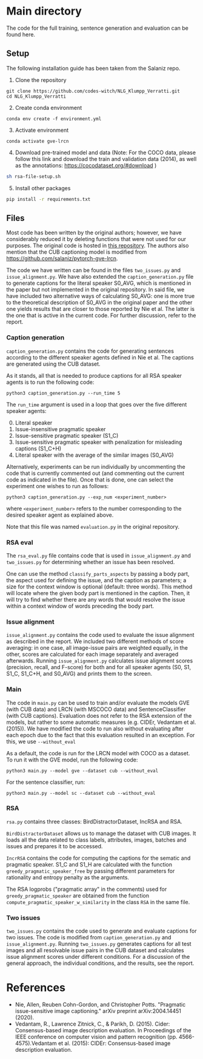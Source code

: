 # Main directory

The code for the full training, sentence generation and evaluation can be found here. 

## Setup

The following installation guide has been taken from the Salaniz repo.

1. Clone the repository
```shell
git clone https://github.com/codes-witch/NLG_Klumpp_Verratti.git
cd NLG_Klumpp_Verratti
```
2. Create conda environment
```shell
conda env create -f environment.yml
```
3. Activate environment
```shell
conda activate gve-lrcn
```

4. Download pre-trained model and data (Note: For the COCO data, please follow this link and download the train and 
validation data (2014), as well as the annotations: https://cocodataset.org/#download )

```bash
sh rsa-file-setup.sh 
```

5. Install other packages

```bash
pip install -r requirements.txt
```


## Files

Most code has been written by the original authors; however, we have considerably reduced it by deleting functions that 
were not used for our purposes. The original code is hosted in [this repository](https://github.com/windweller/Pragmatic-ISIC/).
The authors also mention that the CUB captioning model is modified from https://github.com/salaniz/pytorch-gve-lrcn.

The code we have written can be found in the files `two_issues.py` and `issue_alignment.py`. We have also extended the 
`caption_generation.py` file to generate captions for the literal speaker
S0_AVG, which is mentioned in the paper but not implemented in the original repository. In said file, we have included
two alternative ways of calculating S0_AVG: one is more true to the theoretical description of S0_AVG in the original 
paper and the other one yields results that are closer to those reported by Nie et al. The latter is the one that is 
active in the current code. For further discussion, refer to the report.  

### Caption generation

`caption_generation.py` contains the code for generating sentences according to the different speaker agents defined in Nie et 
al. The captions are generated using the CUB dataset. 

As it stands, all that is needed to produce captions for all RSA speaker agents is to run the following code:

```shell
python3 caption_generation.py --run_time 5
```

The `run_time` argument is used in a loop that goes over the five different speaker agents:

0. Literal speaker
1. Issue-insensitive pragmatic speaker
2. Issue-sensitive pragmatic speaker (S1_C)
3. Issue-sensitive pragmatic speaker with penalization for misleading captions (S1_C+H)
4. Literal speaker with the average of the similar images (S0_AVG)

Alternatively, experiments can be run individually by uncommenting the code that is currently commented out (and 
commenting out the current code as indicated in the file). Once that is done, one can select the experiment one wishes 
to run as follows:

```shell
python3 caption_generation.py --exp_num <experiment_number>
```

where `<experiment_number>` refers to the number corresponding to the desired speaker agent as explained above.

Note that this file was named `evaluation.py` in the original repository.


### RSA eval

The `rsa_eval.py` file contains code that is used in `issue_alignment.py` and `two_issues.py` for determining whether 
an issue has been resolved. 

One can use the method `classify_parts_aspects` by passing a body part, the aspect 
used for defining the issue, and the caption as parameters; a size for the context window is optional (default: three 
words). This method will locate where the given body part is mentioned in the caption. Then, it will try to find whether
there are any words that would resolve the issue within a context window of words preceding the body part.

### Issue alignment

`issue_alignment.py` contains the code used to evaluate the issue alignment as described in the report. We included two different methods of score averaging: in one case, all image-issue pairs are weighted equally, in the other, scores are calculated for each image separately and averaged afterwards. Running `issue_alignment.py` calculates issue alignment scores (precision, recall, and F-score) for both and for all speaker agents (S0, S1, S1_C, S1_C+H, and S0_AVG) and prints them to the screen.

### Main

The code in `main.py` can be used to train and/or evaluate the models GVE (with CUB data) and LRCN (with MSCOCO data) 
and SentenceClassifier (with CUB captions). Evaluation does not refer to the RSA extension of the models, but rather to 
some automatic measures (e.g. CIDEr, Vedantam et al. (2015)). We have modified the code to run also without evaluating 
after each epoch due to the fact that this evaluation resulted in an exception. For this, we use ``--without_eval``

As a default, the code is run for the LRCN model with COCO as a dataset. To run it with the GVE model, run the following code:

```shell
python3 main.py --model gve --dataset cub --without_eval
```

For the sentence classifier, run:

```shell
python3 main.py --model sc --dataset cub --without_eval
```

### RSA

`rsa.py` contains three classes: BirdDistractorDataset, IncRSA and RSA.

`BirdDistractorDataset` allows us to manage the dataset with CUB images. It loads all the data related to class labels, 
attributes, images, batches and issues and prepares it to be accessed. 

`IncrRSA` contains the code for computing the captions for the sematic and pragmatic speaker. S1_C and S1_H are calculated with the 
function `greedy_pragmatic_speaker_free` by passing different parameters for rationality and entropy penalty as the arguments.

The RSA logprobs ("pragmatic array" in the comments) used for `greedy_pragmatic_speaker` are obtained from the function `compute_pragmatic_speaker_w_similarity`
in the class `RSA` in the same file. 


### Two issues

`two_issues.py` contains the code used to generate and evaluate captions for two issues. The code is modified from 
`caption_generation.py` and `issue_alignment.py`. Running `two_issues.py` generates captions for all test images and all resolvable issue pairs in the CUB dataset and calculates issue alignment scores under different conditions. For a discussion of the general approach, the individual conditions, and the results, see the report.

# References
- Nie, Allen, Reuben Cohn-Gordon, and Christopher Potts. "Pragmatic issue-sensitive image captioning." arXiv preprint arXiv:2004.14451 (2020).
- Vedantam, R., Lawrence Zitnick, C., & Parikh, D. (2015). Cider: Consensus-based image description evaluation. In Proceedings of the IEEE conference on computer vision and pattern recognition (pp. 4566-4575).Vedantam et al. (2015): CIDEr: Consensus-based image description evaluation.
